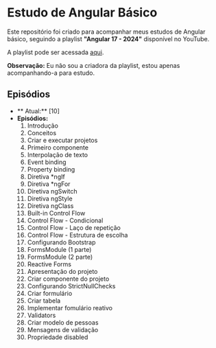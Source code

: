 # Estudo de Angular Básico

Este repositório foi criado para acompanhar meus estudos de Angular básico, seguindo a playlist **"Angular 17 - 2024"** disponível no YouTube.

A playlist pode ser acessada [aqui](https://www.youtube.com/watch?v=zXL0hmil964&list=PLWXw8Gu52TRKj3tFWHlkheh8rLQRqQ1__).

**Observação:** Eu não sou a criadora da playlist, estou apenas acompanhando-a para estudo.

## Episódios

- ** Atual:** [10]
- **Episódios:**
  1. Introdução
  2. Conceitos
  3. Criar e executar projetos
  4. Primeiro componente
  5. Interpolação de texto
  6. Event binding
  7. Property binding
  8. Diretiva *ngIf
  9. Diretiva *ngFor
  10. Diretiva ngSwitch
  11. Diretiva ngStyle
  12. Diretiva ngClass
  13. Built-in Control Flow
  14. Control Flow - Condicional
  15. Control Flow - Laço de repetição
  16. Control Flow - Estrutura de escolha
  17. Configurando Bootstrap
  18. FormsModule (1 parte)
  19. FormsModule (2 parte)
  20. Reactive Forms
  21. Apresentação do projeto
  22. Criar componente do projeto
  23. Configurando StrictNullChecks
  24. Criar formulário
  25. Criar tabela
  26. Implementar fomulário reativo
  27. Validators
  28. Criar modelo de pessoas
  29. Mensagens de validação
  30. Propriedade disabled

